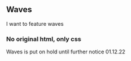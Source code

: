 ## Waves

I want to feature waves

### No original html, only css

Waves is put on hold until further notice 01.12.22
